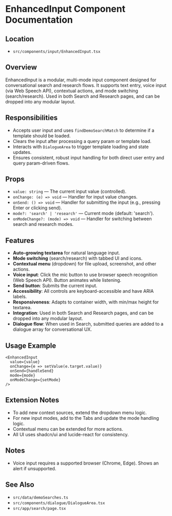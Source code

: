 # EnhancedInput Component Documentation

## Location
- `src/components/input/EnhancedInput.tsx`

## Overview
EnhancedInput is a modular, multi-mode input component designed for conversational search and research flows. It supports text entry, voice input (via Web Speech API), contextual actions, and mode switching (search/research). Used in both Search and Research pages, and can be dropped into any modular layout.

## Responsibilities
- Accepts user input and uses `findDemoSearchMatch` to determine if a template should be loaded.
- Clears the input after processing a query param or template load.
- Interacts with `DialogueArea` to trigger template loading and state updates.
- Ensures consistent, robust input handling for both direct user entry and query param-driven flows.

## Props
- `value: string` — The current input value (controlled).
- `onChange: (e) => void` — Handler for input value changes.
- `onSend: () => void` — Handler for submitting the input (e.g., pressing Enter or clicking send).
- `mode?: 'search' | 'research'` — Current mode (default: 'search').
- `onModeChange?: (mode) => void` — Handler for switching between search and research modes.

## Features
- **Auto-growing textarea** for natural language input.
- **Mode switching** (search/research) with tabbed UI and icons.
- **Contextual menu** (dropdown) for file upload, screenshot, and other actions.
- **Voice input**: Click the mic button to use browser speech recognition (Web Speech API). Button animates while listening.
- **Send button**: Submits the current input.
- **Accessibility**: All controls are keyboard-accessible and have ARIA labels.
- **Responsiveness**: Adapts to container width, with min/max height for textarea.
- **Integration**: Used in both Search and Research pages, and can be dropped into any modular layout.
- **Dialogue flow**: When used in Search, submitted queries are added to a dialogue array for conversational UX.

## Usage Example
```tsx
<EnhancedInput
  value={value}
  onChange={e => setValue(e.target.value)}
  onSend={handleSend}
  mode={mode}
  onModeChange={setMode}
/>
```

## Extension Notes
- To add new context sources, extend the dropdown menu logic.
- For new input modes, add to the Tabs and update the mode handling logic.
- Contextual menu can be extended for more actions.
- All UI uses shadcn/ui and lucide-react for consistency.

## Notes
- Voice input requires a supported browser (Chrome, Edge). Shows an alert if unsupported.

## See Also
- `src/data/demoSearches.ts`
- `src/components/dialogue/DialogueArea.tsx`
- `src/app/search/page.tsx` 